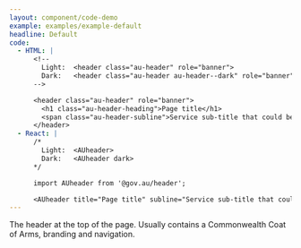 ```yaml
---
layout: component/code-demo
example: examples/example-default
headline: Default
code:
  - HTML: |
      <!--
        Light:  <header class="au-header" role="banner">
        Dark:   <header class="au-header au-header--dark" role="banner">
      -->

      <header class="au-header" role="banner">
        <h1 class="au-header-heading">Page title</h1>
        <span class="au-header-subline">Service sub-title that could be a little longer</span>
      </header>
  - React: |
      /*
        Light:  <AUheader>
        Dark:   <AUheader dark>
      */

      import AUheader from '@gov.au/header';

      <AUheader title="Page title" subline="Service sub-title that could be a little longer" />
---
```


The header at the top of the page. Usually contains a Commonwealth Coat of Arms, branding and navigation.
